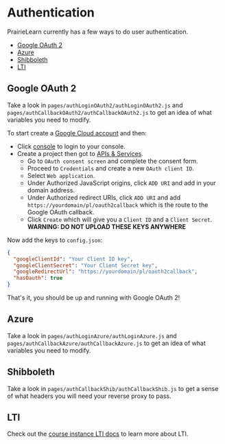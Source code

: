 # Authentication

PrairieLearn currently has a few ways to do user authentication.

- [Google OAuth 2](#google-oauth-2)
- [Azure](#azure)
- [Shibboleth](#shibboleth)
- [LTI](../courseInstance.md#lti-overview)

## Google OAuth 2

Take a look in `pages/authLoginOAuth2/authLoginOAuth2.js` and `pages/authCallbackOAuth2/authCallbackOAuth2.js` to get an idea of what variables you need to modify.

To start create a [Google Cloud account](https://cloud.google.com/) and then:

- Click [console](https://console.cloud.google.com/) to login to your console.
- Create a project then got to [APIs & Services](https://console.cloud.google.com/apis/dashboard).
  - Go to `OAuth consent screen` and complete the consent form.
  - Proceed to `Credentials` and create a new `OAuth client ID`.
  - Select `Web application`.
  - Under Authorized JavaScript origins, click `ADD URI` and add in your domain address.
  - Under Authorized redirect URIs, click `ADD URI` and add `https://yourdomain/pl/oauth2callback` which is the route to the Google OAuth callback.
  - Click `Create` which will give you a `Client ID` and a `Client Secret`. **WARNING: DO NOT UPLOAD THESE KEYS ANYWHERE**

Now add the keys to `config.json`:

```json
{
  "googleClientId": "Your Client ID key",
  "googleClientSecret": "Your Client Secret key",
  "googleRedirectUrl": "https://yourdomain/pl/oauth2callback",
  "hasOauth": true
}
```

That's it, you should be up and running with Google OAuth 2!

## Azure

Take a look in `pages/authLoginAzure/authLoginAzure.js` and `pages/authCallbackAzure/authCallbackAzure.js` to get an idea of what variables you need to modify.

## Shibboleth

Take a look in `pages/authCallbackShib/authCallbackShib.js` to get a sense of what headers you will need your reverse proxy to pass.

## LTI

Check out the [course instance LTI docs](../courseInstance.md#lti-overview) to learn more about LTI.
